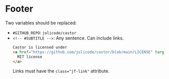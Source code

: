 # Footer

Two variables should be replaced:

- `#GITHUB_REPO`: `jolicode/castor`
- `<!-- #SUBTITLE -->`: Any sentence. Can include links.
  ```html
  Castor is licensed under
  <a href="https://github.com/jolicode/castor/blob/main/LICENSE" target="_blank" rel="noreferrer noopener" class="jf-link">
    MIT license
  </a>
  ```
  Links must have the `class="jf-link"` attribute.
